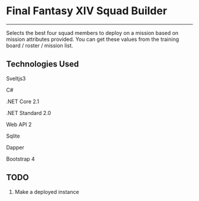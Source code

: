 # Final Fantasy XIV Squad Builder
---
Selects the best four squad members to deploy on a mission based on mission attributes provided.
You can get these values from the training board / roster / mission list.

## Technologies Used
Sveltjs3

C#

.NET Core 2.1

.NET Standard 2.0

Web API 2

Sqlite

Dapper

Bootstrap 4

## TODO
1. Make a deployed instance
